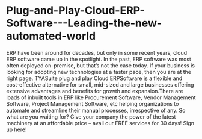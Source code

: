 # Plug-and-Play-Cloud-ERP-Software---Leading-the-new-automated-world
ERP have been around for decades, but only in some recent years, cloud ERP software came up in the spotlight. In the past, ERP software was most often deployed on-premise, but that’s not the case today. If your business is looking for adopting new technologies at a faster pace, then you are at the right page. TYASuite plug and play Cloud ERPSoftware is a flexible and cost-effective alternative for small, mid-sized and large businesses offering extensive advantages and benefits for growth and expansion.There are loads of inbuilt tools in ERP like Procurement Software, Vendor Management Software, Project Management Software, etc helping organizations to automate and streamline their manual processes, irrespective of any. So what are you waiting for? Give your company the power of the latest machinery at an affordable price – avail our FREE services for 30 days! Sign up here!
